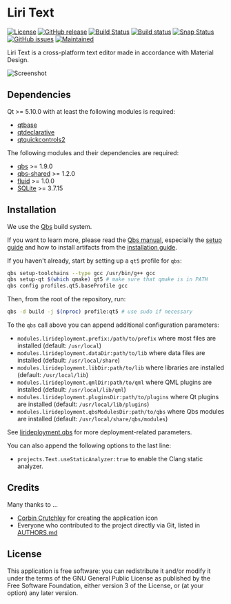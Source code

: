 Liri Text
=========

[![License](https://img.shields.io/github/license/lirios/text.svg)](https://github.com/lirios/text/blob/develop/LICENSE)
[![GitHub release](https://img.shields.io/github/release/lirios/text.svg)](https://github.com/lirios/text/releases)
[![Build Status](https://img.shields.io/travis/lirios/text/develop.svg)](https://travis-ci.org/lirios/text)
[![Build status](https://ci.appveyor.com/api/projects/status/29p7qve6esu7ln22/branch/develop?svg=true)](https://ci.appveyor.com/project/plfiorini/text/branch/develop)
[![Snap Status](https://build.snapcraft.io/badge/lirios/text.svg)](https://build.snapcraft.io/user/lirios/text)
[![GitHub issues](https://img.shields.io/github/issues/lirios/text.svg)](https://github.com/lirios/text/issues)
[![Maintained](https://img.shields.io/maintenance/yes/2018.svg)](https://github.com/lirios/text/commits/develop)

Liri Text is a cross-platform text editor made in accordance with Material Design.

![Screenshot](https://raw.githubusercontent.com/lirios/text/develop/.github/screenshots/text1.png)

## Dependencies

Qt >= 5.10.0 with at least the following modules is required:

 * [qtbase](http://code.qt.io/cgit/qt/qtbase.git)
 * [qtdeclarative](http://code.qt.io/cgit/qt/qtdeclarative.git)
 * [qtquickcontrols2](http://code.qt.io/cgit/qt/qtquickcontrols2.git)

The following modules and their dependencies are required:

 * [qbs](http://code.qt.io/cgit/qbs/qbs.git) >= 1.9.0
 * [qbs-shared](https://github.com/lirios/qbs-shared.git) >= 1.2.0
 * [fluid](https://github.com/lirios/fluid.git) >= 1.0.0
 * [SQLite](https://www.sqlite.org/) >= 3.7.15

## Installation

We use the [Qbs](http://doc.qt.io/qbs/) build system.

If you want to learn more, please read the [Qbs manual](http://doc.qt.io/qbs/index.html),
especially the [setup guide](http://doc.qt.io/qbs/configuring.html) and how to install artifacts
from the [installation guide](http://doc.qt.io/qbs/installing-files.html).

If you haven't already, start by setting up a `qt5` profile for `qbs`:

```sh
qbs setup-toolchains --type gcc /usr/bin/g++ gcc
qbs setup-qt $(which qmake) qt5 # make sure that qmake is in PATH
qbs config profiles.qt5.baseProfile gcc
```

Then, from the root of the repository, run:

```sh
qbs -d build -j $(nproc) profile:qt5 # use sudo if necessary
```

To the `qbs` call above you can append additional configuration parameters:

 * `modules.lirideployment.prefix:/path/to/prefix` where most files are installed (default: `/usr/local`)
 * `modules.lirideployment.dataDir:path/to/lib` where data files are installed (default: `/usr/local/share`)
 * `modules.lirideployment.libDir:path/to/lib` where libraries are installed (default: `/usr/local/lib`)
 * `modules.lirideployment.qmlDir:path/to/qml` where QML plugins are installed (default: `/usr/local/lib/qml`)
 * `modules.lirideployment.pluginsDir:path/to/plugins` where Qt plugins are installed (default: `/usr/local/lib/plugins`)
 * `modules.lirideployment.qbsModulesDir:path/to/qbs` where Qbs modules are installed (default: `/usr/local/share/qbs/modules`)

See [lirideployment.qbs](https://github.com/lirios/qbs-shared/blob/develop/modules/lirideployment/lirideployment.qbs)
for more deployment-related parameters.

You can also append the following options to the last line:

 * `projects.Text.useStaticAnalyzer:true` to enable the Clang static analyzer.

## Credits

Many thanks to ...

 * [Corbin Crutchley](https://github.com/crutchcorn) for creating the application icon
 * Everyone who contributed to the project directly via Git, listed in [AUTHORS.md](AUTHORS.md)

## License

This application is free software: you can redistribute it and/or modify it under the terms of the GNU General Public License as published by the Free Software Foundation, either version 3 of the License, or (at your option) any later version.
